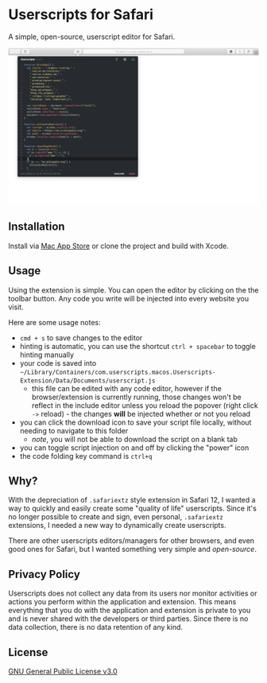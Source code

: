 # Userscripts for Safari

A simple, open-source, userscript editor for Safari.

![Userscripts for Safari](/etc/screenshot.png)

## Installation

Install via [Mac App Store](https://itunes.apple.com/us/app/userscripts/id1463298887) or clone the project and build with Xcode.

## Usage

Using the extension is simple. You can open the editor by clicking on the the toolbar button. Any code you write will be injected into every website you visit.

Here are some usage notes:

- `cmd + s` to save changes to the editor
- hinting is automatic, you can use the shortcut `ctrl + spacebar` to toggle hinting manually
- your code is saved into `~/Library/Containers/com.userscripts.macos.Userscripts-Extension/Data/Documents/userscript.js`
    - this file can be edited with any code editor, however if the browser/extension is currently running, those changes won't be reflect in the include editor unless you reload the popover (right click `->` reload) - the changes **will** be injected whether or not you reload
- you can click the download icon to save your script file locally, without needing to navigate to this folder
    - *note*, you will not be able to download the script on a blank tab
- you can toggle script injection on and off by clicking the "power" icon
- the code folding key command is `ctrl+q`

## Why?

With the depreciation of `.safariextz` style extension in Safari 12, I wanted a way to quickly and easily create some "quality of life" userscripts. Since it's no longer possible to create and sign, even personal, `.safariextz` extensions, I needed a new way to dynamically create userscripts.

There are other userscripts editors/managers for other browsers, and even good ones for Safari, but I wanted something very simple and *open-source*.

## Privacy Policy
Userscripts does not collect any data from its users nor monitor activities or actions you perform within the application and extension. This means everything that you do with the application and extension is private to you and is never shared with the developers or third parties. Since there is no data collection, there is no data retention of any kind.

## License 

[GNU General Public License v3.0](/LICENSE)



